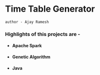 # Time Table Generator
`author - Ajay Ramesh`

 ### Highlights of this projects are - 
- ####  Apache Spark
- ####  Genetic Algorithm
- ####  Java